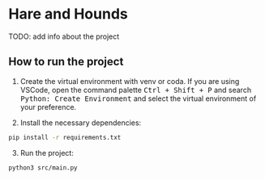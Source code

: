 # Hare and Hounds

TODO: add info about the project

## How to run the project

1. Create the virtual environment with venv or coda.
   If you are using VSCode, open the command palette <kbd>Ctrl + Shift + P</kbd> and search <kbd>Python: Create Environment</kbd> and select the virtual environment of your preference.

2. Install the necessary dependencies:

```bash
pip install -r requirements.txt
```

3. Run the project:

```bash
python3 src/main.py
```

